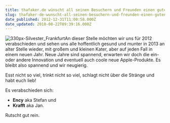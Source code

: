 ```yaml
---
title: thafaker.de wünscht all seinen Besuchern und Freunden einen guten Rutsch und ein frohes neues Jahr
slug: thafaker-de-wunscht-all-seinen-besuchern-und-freunden-einen-guten-rutsch-und-ein-frohes-neues-jahr
date_published: 2012-12-31T11:00:58.000Z
date_updated: 2018-08-22T09:39:16.000Z
---
```


![330px-Silvester_Frankfurt](//picdump.thafaker.de/2012/12/330px-Silvester_Frankfurt-100x100.jpg)An dieser Stelle möchten wir uns für 2012 verabschieden und sehen uns alle hoffentlich gesund und munter in 2013 an alter Stelle wieder, mit großem und kleinen Kater, aber auf jeden Fall in einem neuen Jahr. Neue Jahre sind spannend, erwarten wir doch die ein- oder andere Innovation und eventuell auch coole neue Apple-Produkte. Es bleibt also spannend und wir neugierig.

Esst nicht so viel, trinkt nicht so viel, schlagt nicht über die Stränge und habt euch lieb!

Es verabschieden sich:

- **Ency** aka Stefan und
- **Krafft** aka Jan.

Rutscht gut rein.
